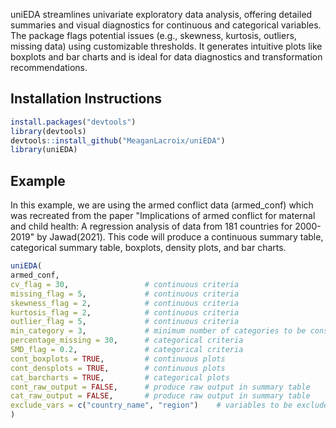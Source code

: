 uniEDA streamlines univariate exploratory data analysis, offering detailed summaries and visual diagnostics for continuous and categorical variables. The package flags potential issues (e.g., skewness, kurtosis, outliers, missing data) using customizable thresholds. It generates intuitive plots like boxplots and bar charts and is ideal for data diagnostics and transformation recommendations.

## Installation Instructions

```r
install.packages("devtools")
library(devtools)
devtools::install_github("MeaganLacroix/uniEDA")
library(uniEDA)
```

## Example

In this example, we are using the armed conflict data (armed_conf) which was recreated from the paper "Implications of armed conflict for maternal and child health: A regression analysis of data from 181 countries for 2000-2019" by Jawad(2021). This code will produce a continuous summary table, categorical summary table, boxplots, density plots, and bar charts. 
```r
uniEDA(
armed_conf,
cv_flag = 30,                 # continuous criteria
missing_flag = 5,             # continuous criteria
skewness_flag = 2,            # continuous criteria
kurtosis_flag = 2,            # continuous criteria
outlier_flag = 5,             # continuous criteria
min_category = 3,             # minimum number of categories to be considered as categorical variables
percentage_missing = 30,      # categorical criteria
SMD_flag = 0.2,               # categorical criteria
cont_boxplots = TRUE,         # continuous plots
cont_densplots = TRUE,        # continuous plots
cat_barcharts = TRUE,         # categorical plots
cont_raw_output = FALSE,      # produce raw output in summary table
cat_raw_output = FALSE,       # produce raw output in summary table
exclude_vars = c("country_name", "region")    # variables to be excluded
)
```

 
